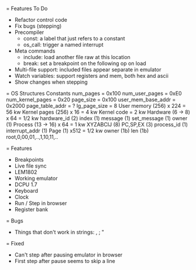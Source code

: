 = Features To Do

* Refactor control code
* Fix bugs (stepping)
* Precompiler
  * const: a label that just refers to a constant
  * os_call: trigger a named interrupt
* Meta commands
  * include: load another file raw at this location
  * break: set a breakpoint on the following op on load
* Multi-file support: included files appear separate in emulator
* Watch variables: support registers and mem, both hex and ascii
* Show changes when stepping

= OS Structures
  Constants
    num_pages = 0x100
    num_user_pages = 0xE0
    num_kernel_pages = 0x20
    page_size = 0x100
    user_mem_base_addr = 0x2000
    page_table_addr = ?
    lg_page_size = 8
  User memory (256) x 224   = 56  kw
  Kernel pages (256) x 16   = 4   kw
  Kernel code               = 2   kw
  Hardware (6 -> 8) x 64    = 1/2 kw
    hardware_id (2)
    index (1)
    message (1)
    set_message (1)
    owner (1)
  Process (13 -> 16) x 64   = 1   kw
    XYZABCIJ (8)
    PC,SP,EX (3)
    process_id (1)
    interrupt_addr (1)
  Page (1) x512             = 1/2 kw
    owner (1b)
    len (1b)
    root,0,00,01,..,1,10,11,..

= Features

* Breakpoints
* Live file sync
* LEM1802
* Working emulator
* DCPU 1.7
* Keyboard
* Clock
* Run / Step in browser
* Register bank

= Bugs

* Things that don't work in strings: , ; \"

= Fixed

* Can't step after pausing emulator in browser
* First step after pause seems to skip a line
